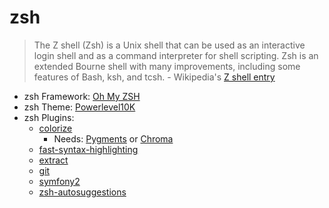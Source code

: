 # zsh

> The Z shell (Zsh) is a Unix shell that can be used as an interactive login shell and as a command interpreter for shell scripting. Zsh is an extended Bourne shell with many improvements, including some features of Bash, ksh, and tcsh.
    - Wikipedia's [Z shell entry](https://en.wikipedia.org/wiki/Z_shell)

* zsh Framework: [Oh My ZSH](https://ohmyz.sh/)
* zsh Theme: [Powerlevel10K](https://github.com/romkatv/powerlevel10k)
* zsh Plugins:
  * [colorize](https://github.com/ohmyzsh/ohmyzsh/tree/master/plugins/colorize)
    * Needs: [Pygments](https://pygments.org/download/) or [Chroma](https://github.com/alecthomas/chroma)
  * [fast-syntax-highlighting](https://github.com/zdharma-continuum/fast-syntax-highlighting)
  * [extract](https://github.com/ohmyzsh/ohmyzsh/tree/master/plugins/extract)
  * [git](https://github.com/ohmyzsh/ohmyzsh/tree/master/plugins/git)
  * [symfony2](https://github.com/ohmyzsh/ohmyzsh/tree/master/plugins/symfony2)
  * [zsh-autosuggestions](https://github.com/zsh-users/zsh-autosuggestions)
